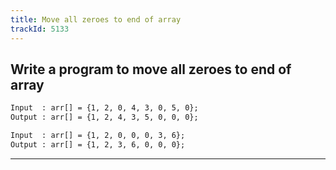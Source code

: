 ```yaml
---
title: Move all zeroes to end of array
trackId: 5133
---
```


## Write a program to move all zeroes to end of array

```txt
Input  : arr[] = {1, 2, 0, 4, 3, 0, 5, 0};
Output : arr[] = {1, 2, 4, 3, 5, 0, 0, 0};

Input  : arr[] = {1, 2, 0, 0, 0, 3, 6};
Output : arr[] = {1, 2, 3, 6, 0, 0, 0};
```

---
